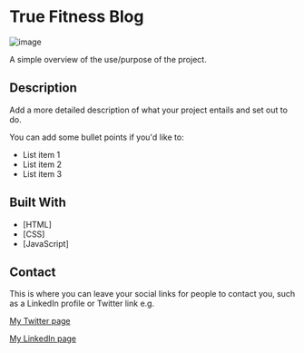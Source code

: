 # True Fitness Blog

![image](https://user-images.githubusercontent.com/52622303/164316813-4b12d99f-aeb7-4069-85cf-e72b3a50ac99.png)

A simple overview of the use/purpose of the project.

## Description

Add a more detailed description of what your project entails and set out to do.

You can add some bullet points if you'd like to:

- List item 1
- List item 2
- List item 3

## Built With

- [HTML]
- [CSS]
- [JavaScript]


## Contact

This is where you can leave your social links for people to contact you, such as a LinkedIn profile or Twitter link e.g.

[My Twitter page](www.twitter.com)

[My LinkedIn page](www.linkedin.com)
